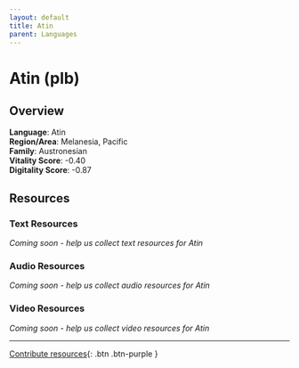 ```yaml
---
layout: default
title: Atin
parent: Languages
---
```


# Atin (plb)

## Overview

**Language**: Atin  
**Region/Area**: Melanesia, Pacific  
**Family**: Austronesian  
**Vitality Score**: -0.40  
**Digitality Score**: -0.87  

## Resources

### Text Resources
*Coming soon - help us collect text resources for Atin*

### Audio Resources
*Coming soon - help us collect audio resources for Atin*

### Video Resources
*Coming soon - help us collect video resources for Atin*

---

[Contribute resources](https://fairtrain.github.io/){: .btn .btn-purple }
